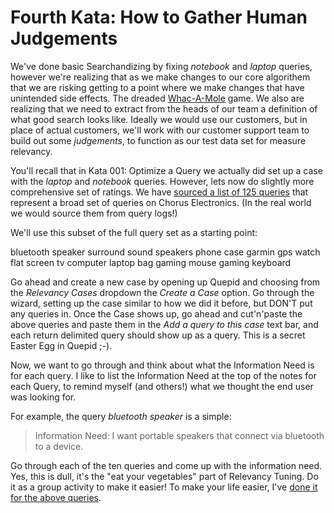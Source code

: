 # Fourth Kata: How to Gather Human Judgements

We've done basic Searchandizing by fixing _notebook_ and _laptop_ queries, however we're realizing that as we make changes to our core algorithem that we are risking getting to a point where we make changes that have unintended side effects.  The dreaded [Whac-A-Mole](https://en.wikipedia.org/wiki/Whac-A-Mole) game.  We also are realizing that we need to extract from the heads of our team a definition of what good search looks like.  Ideally we would use our customers, but in place of actual customers, we'll work with our customer support team to build out some *judgements*, to function as our test data set for measure relevancy.  

You'll recall that in Kata 001: Optimize a Query we actually did set up a case with the _laptop_ and _notebook_ queries.  However, lets now do slightly more comprehensive set of ratings.   We have [sourced a list of 125 queries](https://docs.google.com/spreadsheets/d/1y8ZS53CdHtTcSVPVTqnysQOGRtd7uRKvmKlj3RztEsA/edit?usp=sharing) that represent a broad set of queries on Chorus Electronics.  (In the real world we would source them from query logs!)

We'll use this subset of the full query set as a starting point:

bluetooth speaker
surround sound speakers
phone case
garmin
gps watch
flat screen tv
computer
laptop bag
gaming mouse
gaming keyboard

Go ahead and create a new case by opening up Quepid and choosing from the _Relevancy Cases_ dropdown the _Create a Case_ option.  Go through the wizard, setting up the case similar to how we did it before, but DON'T put any queries in.  Once the Case shows up, go ahead and cut'n'paste the above queries and paste them in the _Add a query to this case_ text bar, and each return delimited query should show up as a query.  This is a secret Easter Egg in Quepid ;-).

Now, we want to go through and think about what the Information Need is for each query.   I like to list the Information Need at the top of the notes for each Query, to remind myself (and others!) what we thought the end user was looking for.

For example, the query _bluetooth speaker_ is a simple:

> Information Need: I want portable speakers that connect via bluetooth to a device.

Go through each of the ten queries and come up with the information need.  Yes, this is dull, it's the "eat your vegetables" part of Relevancy Tuning.   Do it as a group activity to make it easier!   To make your life easier, I've [done it for the above queries](https://docs.google.com/spreadsheets/d/1y8ZS53CdHtTcSVPVTqnysQOGRtd7uRKvmKlj3RztEsA/edit#gid=648474003).
